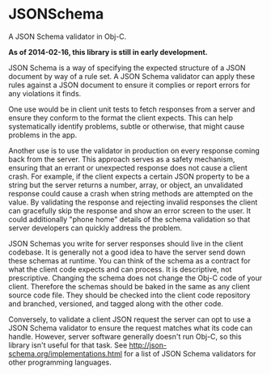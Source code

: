 JSONSchema
==========

A JSON Schema validator in Obj-C.

**As of 2014-02-16, this library is still in early development.**

JSON Schema is a way of specifying the expected structure of a JSON document by way of a rule set. A JSON Schema validator can apply these rules against a JSON document to ensure it complies or report errors for any violations it finds.

One use would be in client unit tests to fetch responses from a server and ensure they conform to the format the client expects. This can help systematically identify problems, subtle or otherwise, that might cause problems in the app.

Another use is to use the validator in production on every response coming back from the server. This approach serves as a safety mechanism, ensuring that an errant or unexpected response does not cause a client crash. For example, if the client expects a certain JSON property to be a string but the server returns a number, array, or object, an unvalidated response could cause a crash when string methods are attempted on the value. By validating the response and rejecting invalid responses the client can gracefully skip the response and show an error screen to the user. It could additionally "phone home" details of the schema validation so that server developers can quickly address the problem.

JSON Schemas you write for server responses should live in the client codebase. It is generally not a good idea to have the server send down these schemas at runtime. You can think of the schema as a contract for what the client code expects and can process. It is descriptive, not prescriptive. Changing the schema does not change the Obj-C code of your client. Therefore the schemas should be baked in the same as any client source code file. They should be checked into the client code repository and branched, versioned, and tagged along with the other code.

Conversely, to validate a client JSON request the server can opt to use a JSON Schema validator to ensure the request matches what its code can handle. However, server software generally doesn't run Obj-C, so this library isn't useful for that task. See http://json-schema.org/implementations.html for a list of JSON Schema validators for other programming languages.

